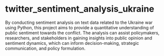 # twitter_sentiment_analysis_ukraine
By conducting sentiment analysis on text data related to the Ukraine war using Python, this project aims to provide a quantitative understanding of public sentiment towards the conflict. The analysis can assist policymakers, researchers, and stakeholders in gaining insights into public opinion and sentiment dynamics, which can inform decision-making, strategic communication, and policy formulation.
